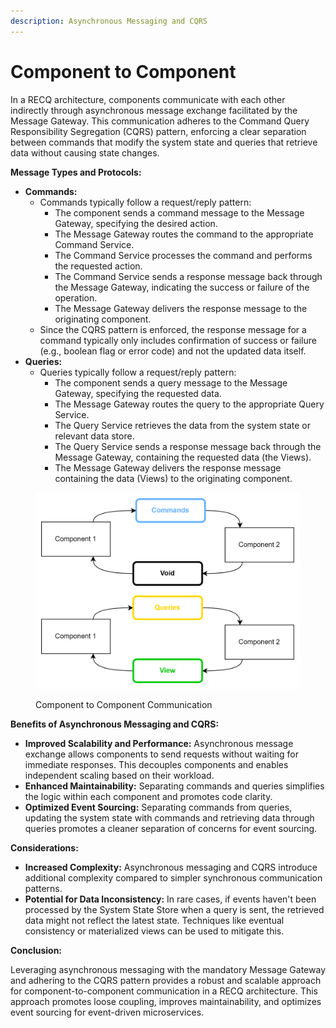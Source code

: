 ```yaml
---
description: Asynchronous Messaging and CQRS
---
```


# Component to Component

In a RECQ architecture, components communicate with each other indirectly through asynchronous message exchange facilitated by the Message Gateway. This communication adheres to the Command Query Responsibility Segregation (CQRS) pattern, enforcing a clear separation between commands that modify the system state and queries that retrieve data without causing state changes.

**Message Types and Protocols:**

* **Commands:**
  * Commands typically follow a request/reply pattern:
    * The component sends a command message to the Message Gateway, specifying the desired action.
    * The Message Gateway routes the command to the appropriate Command Service.
    * The Command Service processes the command and performs the requested action.
    * The Command Service sends a response message back through the Message Gateway, indicating the success or failure of the operation.
    * The Message Gateway delivers the response message to the originating component.
  * Since the CQRS pattern is enforced, the response message for a command typically only includes confirmation of success or failure (e.g., boolean flag or error code) and not the updated data itself.
* **Queries:**
  * Queries typically follow a request/reply pattern:
    * The component sends a query message to the Message Gateway, specifying the requested data.
    * The Message Gateway routes the query to the appropriate Query Service.
    * The Query Service retrieves the data from the system state or relevant data store.
    * The Query Service sends a response message back through the Message Gateway, containing the requested data (the Views).
    * The Message Gateway delivers the response message containing the data (Views) to the originating component.

<figure><img src="../../.gitbook/assets/image (19).png" alt=""><figcaption><p>Component to Component Communication</p></figcaption></figure>

**Benefits of Asynchronous Messaging and CQRS:**

* **Improved Scalability and Performance:** Asynchronous message exchange allows components to send requests without waiting for immediate responses. This decouples components and enables independent scaling based on their workload.
* **Enhanced Maintainability:** Separating commands and queries simplifies the logic within each component and promotes code clarity.
* **Optimized Event Sourcing:** Separating commands from queries, updating the system state with commands and retrieving data through queries promotes a cleaner separation of concerns for event sourcing.

**Considerations:**

* **Increased Complexity:** Asynchronous messaging and CQRS introduce additional complexity compared to simpler synchronous communication patterns.
* **Potential for Data Inconsistency:** In rare cases, if events haven't been processed by the System State Store when a query is sent, the retrieved data might not reflect the latest state. Techniques like eventual consistency or materialized views can be used to mitigate this.

**Conclusion:**

Leveraging asynchronous messaging with the mandatory Message Gateway and adhering to the CQRS pattern provides a robust and scalable approach for component-to-component communication in a RECQ architecture. This approach promotes loose coupling, improves maintainability, and optimizes event sourcing for event-driven microservices.
